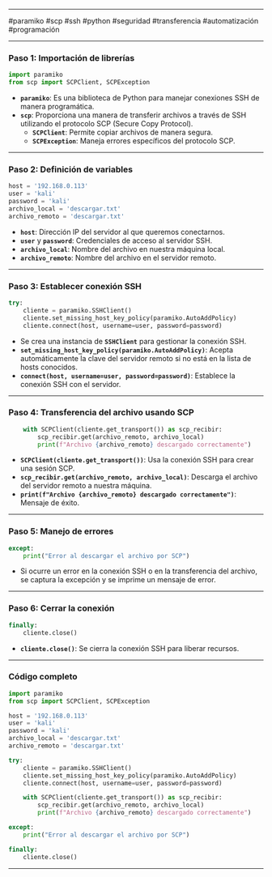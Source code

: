 
---

#paramiko #scp #ssh #python #seguridad #transferencia #automatización #programación

---

### **Paso 1: Importación de librerías**

```python
import paramiko
from scp import SCPClient, SCPException
```

- **`paramiko`**: Es una biblioteca de Python para manejar conexiones SSH de manera programática.
- **`scp`**: Proporciona una manera de transferir archivos a través de SSH utilizando el protocolo SCP (Secure Copy Protocol).
    - **`SCPClient`**: Permite copiar archivos de manera segura.
    - **`SCPException`**: Maneja errores específicos del protocolo SCP.

---

### **Paso 2: Definición de variables**

```python
host = '192.168.0.113'
user = 'kali'
password = 'kali'
archivo_local = 'descargar.txt'
archivo_remoto = 'descargar.txt'
```

- **`host`**: Dirección IP del servidor al que queremos conectarnos.
- **`user`** y **`password`**: Credenciales de acceso al servidor SSH.
- **`archivo_local`**: Nombre del archivo en nuestra máquina local.
- **`archivo_remoto`**: Nombre del archivo en el servidor remoto.

---

### **Paso 3: Establecer conexión SSH**

```python
try:
    cliente = paramiko.SSHClient()
    cliente.set_missing_host_key_policy(paramiko.AutoAddPolicy)
    cliente.connect(host, username=user, password=password)
```

- Se crea una instancia de **`SSHClient`** para gestionar la conexión SSH.
- **`set_missing_host_key_policy(paramiko.AutoAddPolicy)`**: Acepta automáticamente la clave del servidor remoto si no está en la lista de hosts conocidos.
- **`connect(host, username=user, password=password)`**: Establece la conexión SSH con el servidor.

---

### **Paso 4: Transferencia del archivo usando SCP**

```python
    with SCPClient(cliente.get_transport()) as scp_recibir:
        scp_recibir.get(archivo_remoto, archivo_local)
        print(f"Archivo {archivo_remoto} descargado correctamente")
```

- **`SCPClient(cliente.get_transport())`**: Usa la conexión SSH para crear una sesión SCP.
- **`scp_recibir.get(archivo_remoto, archivo_local)`**: Descarga el archivo del servidor remoto a nuestra máquina.
- **`print(f"Archivo {archivo_remoto} descargado correctamente")`**: Mensaje de éxito.

---

### **Paso 5: Manejo de errores**

```python
except:
    print("Error al descargar el archivo por SCP")
```

- Si ocurre un error en la conexión SSH o en la transferencia del archivo, se captura la excepción y se imprime un mensaje de error.

---

### **Paso 6: Cerrar la conexión**

```python
finally:
    cliente.close()
```

- **`cliente.close()`**: Se cierra la conexión SSH para liberar recursos.

---

### **Código completo**

```python
import paramiko
from scp import SCPClient, SCPException

host = '192.168.0.113'
user = 'kali'
password = 'kali'
archivo_local = 'descargar.txt'
archivo_remoto = 'descargar.txt'

try:
    cliente = paramiko.SSHClient()
    cliente.set_missing_host_key_policy(paramiko.AutoAddPolicy)
    cliente.connect(host, username=user, password=password)

    with SCPClient(cliente.get_transport()) as scp_recibir:
        scp_recibir.get(archivo_remoto, archivo_local)
        print(f"Archivo {archivo_remoto} descargado correctamente")

except:
    print("Error al descargar el archivo por SCP")

finally:
    cliente.close()
```

---
